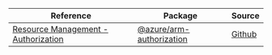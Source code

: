 | Reference | Package | Source |
|---|---|---|
|[Resource Management - Authorization](arm-authorization-readme)|[@azure/arm-authorization](https://www.npmjs.com/package/@azure/arm-authorization)|[Github](https://github.com/Azure/azure-sdk-for-js/blob/main/sdk/authorization/arm-authorization)|
